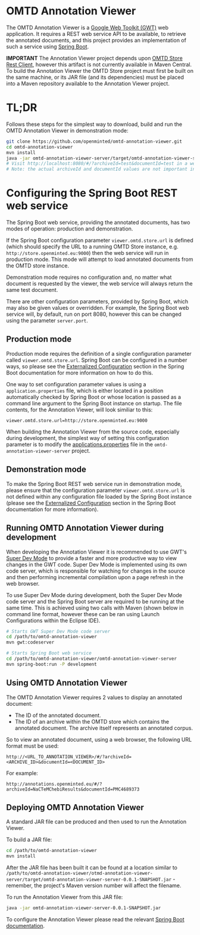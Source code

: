 # OMTD Annotation Viewer

The OMTD Annotation Viewer is a [Google Web Toolkit (GWT)](http://www.gwtproject.org) web application.  It requires a REST web service API to be available, to retrieve the annotated documents, and this project provides an implementation of such a service using [Spring Boot](https://projects.spring.io/spring-boot/).

**IMPORTANT** The Annotation Viewer project depends upon [OMTD Store Rest Client](https://github.com/galanisd/omtd-store), however this artifact is not currently available in Maven Central.  To build the Annotation Viewer the OMTD Store project must first be built on the same machine, or its JAR file (and its dependencies) must be  placed into a Maven repository available to the Annotation Viewer project.

# TL;DR

Follows these steps for the simplest way to download, build and run the OMTD Annotation Viewer in demonstration mode:

```bash
git clone https://github.com/openminted/omtd-annotation-viewer.git
cd omtd-annotation-viewer
mvn install
java -jar omtd-annotation-viewer-server/target/omtd-annotation-viewer-server-0.0.1-SNAPSHOT.jar
# Visit http://localhost:8080/#/?archiveId=test&documentId=test in a web browser
# Note: the actual archiveId and documentId values are not important in demonstration mode. 
```

# Configuring the Spring Boot REST web service

The Spring Boot web service, providing the annotated documents, has two modes of operation: production and demonstration.  

If the Spring Boot configuration parameter `viewer.omtd.store.url` is defined (which should specify the URL to a running OMTD Store instance, e.g. `http://store.openminted.eu:9000`) then the web service will run in production mode.  This mode will attempt to load annotated documents from the OMTD store instance.

Demonstration mode requires no configuration and, no matter what document is requested by the viewer, the web service will always return the same test document.

There are other configuration parameters, provided by Spring Boot, which may also be given values or overridden.  For example, the Spring Boot web service will, by default, run on port 8080, however this can be changed using the parameter `server.port`.

## Production mode

Production mode requires the definition of a single configuration parameter called `viewer.omtd.store.url`.  Spring Boot can be configured in a number ways, so please see the [Externalized Configuration](https://docs.spring.io/spring-boot/docs/current/reference/html/boot-features-external-config.html) section in the Spring Boot documentation for more information on how to do this.

One way to set configuration parameter values is using a `application.properties` file, which is either located in a position automatically checked by Spring Boot or whose location is passed as a command line argument to the Spring Boot instance on startup.  The file contents, for the Annotation Viewer, will look similiar to this:

```properties
viewer.omtd.store.url=http://store.openminted.eu:9000
```

When building the Annotation Viewer from the source code, especially during development, the simplest way of setting this configuration parameter is to modify the [applications.properties](https://github.com/openminted/omtd-annotation-viewer/blob/master/omtd-annotation-viewer-server/src/main/resources/application.properties) file in the `omtd-annotation-viewer-server` project.

## Demonstration mode

To make the Spring Boot REST web service run in demonstration mode, please ensure that the configuration parameter `viewer.omtd.store.url` is not defined within any configuration file loaded by the Spring Boot instance (please see the [Externalized Configuration](https://docs.spring.io/spring-boot/docs/current/reference/html/boot-features-external-config.html) section in the Spring Boot documentation for more information).


## Running OMTD Annotation Viewer during development

When developing the Annotation Viewer it is recommended to use GWT's [Super Dev Mode](http://www.gwtproject.org/articles/superdevmode.html) to provide a faster and more productive way to view changes in the GWT code.  Super Dev Mode is implemented using its own code server, which is responsible for watching for changes in the source and then performing incremental compilation upon a page refresh in the web browser.

To use Super Dev Mode during development, both the Super Dev Mode code server and the Spring Boot server are required to be running at the same time.  This is achieved using two calls with Maven (shown below in command line format, however these can be ran using Launch Configurations within the Eclipse IDE).

```bash
# Starts GWT Super Dev Mode code server
cd /path/to/omtd-annotation-viewer
mvn gwt:codeserver
```

```bash
# Starts Spring Boot web service
cd /path/to/omtd-annotation-viewer/omtd-annotation-viewer-server
mvn spring-boot:run -P development
```

## Using OMTD Annotation Viewer

The OMTD Annotation Viewer requires 2 values to display an annotated document: 

- The ID of the annotated document.
- The ID of an archive within the OMTD store which contains the annotated document.  The archive itself represents an annotated corpus. 

So to view an annotated document, using a web browser, the following URL format must be used:

```
http://<URL_TO_ANNOTATION_VIEWER>/#/?archiveId=<ARCHIVE_ID>&documentId=<DOCUMENT_ID>
```

For example:

```
http://annotations.openminted.eu/#/?archiveId=NaCTeMChebiResults&documentId=PMC4689373
```

## Deploying OMTD Annotation Viewer

A standard JAR file can be produced and then used to run the Annotation Viewer.

To build a JAR file:

``` bash
cd /path/to/omtd-annotation-viewer
mvn install
```

After the JAR file has been built it can be found at a location similar to `/path/to/omtd-annotation-viewer/otmd-annotation-viewer-server/target/omtd-annotation-viewer-server-0.0.1-SNAPSHOT.jar` - remember, the project's Maven version number will affect the filename.

To run the Annotation Viewer from this JAR file:

```bash
java -jar omtd-annotation-viewer-server-0.0.1-SNAPSHOT.jar
```

To configure the Annotation Viewer please read the relevant [Spring Boot documentation](https://docs.spring.io/spring-boot/docs/current/reference/html/boot-features-external-config.html).

